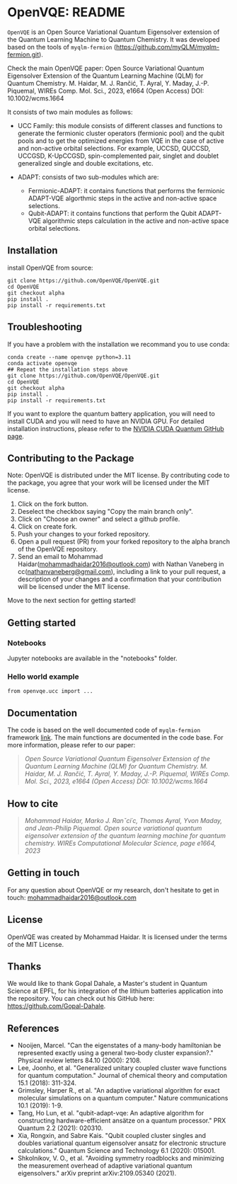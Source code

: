 OpenVQE: README
=======================

`OpenVQE` is an Open Source Variational Quantum Eigensolver extension of the Quantum Learning Machine to Quantum Chemistry. It was developed based on the tools of `myqlm-fermion` (https://github.com/myQLM/myqlm-fermion.git).

Check the main OpenVQE paper:
Open Source Variational Quantum Eigensolver Extension of the Quantum Learning Machine (QLM) for Quantum Chemistry. 
M. Haidar,  M. J. Rančić, T. Ayral, Y. Maday, J.-P. Piquemal, WIREs Comp. Mol. Sci., 2023, e1664 (Open Access)
DOI: 10.1002/wcms.1664

It consists of two main modules as follows:

- UCC Family: this module consists of different classes and functions to generate the fermionic cluster operators (fermionic pool) and the  qubit pools and to get the optimized energies from VQE in the case of active and non-active orbital selections. For example, UCCSD, QUCCSD, UCCGSD, K-UpCCGSD, spin-complemented pair, singlet and doublet generalized single and double excitations, etc.

- ADAPT: consists of two sub-modules which are: 
    - Fermionic-ADAPT: it contains functions that performs the fermionic ADAPT-VQE algorthmic steps  in the active and non-active space selections.
    - Qubit-ADAPT: it  contains functions that perform the Qubit ADAPT-VQE algorithmic steps calculation in the active and non-active space orbital selections.


Installation
--------------

install OpenVQE from source:
```shell
git clone https://github.com/OpenVQE/OpenVQE.git
cd OpenVQE
git checkout alpha
pip install .
pip install -r requirements.txt
```

## Troubleshooting

If you have a problem with the installation we recommand you to use conda:

```shell
conda create --name openvqe python=3.11
conda activate openvqe
## Repeat the installation steps above
git clone https://github.com/OpenVQE/OpenVQE.git
cd OpenVQE
git checkout alpha
pip install .
pip install -r requirements.txt
```

If you want to explore the quantum battery application, you will need to install CUDA and you will need to have an NVIDIA GPU. For detailed installation instructions, please refer to the [NVIDIA CUDA Quantum GitHub page](https://github.com/NVIDIA/cuda-quantum).

## Contributing to the Package

Note: OpenVQE is distributed under the MIT license. By contributing code to the package, 
you agree that your work will be licensed under the MIT license.

1. Click on the fork button.
2. Deselect the checkbox saying "Copy the main branch only".
3. Click on "Choose an owner" and select a github profile.
4. Click on create fork.
5. Push your changes to your forked repository.
6. Open a pull request (PR) from your forked repository to the alpha branch of the OpenVQE repository.
7. Send an email to Mohammad Haidar(mohammadhaidar2016@outlook.com) with Nathan Vaneberg in cc(nathanvaneberg@gmail.com), including a link to your pull request, a description of your changes and a confirmation that your contribution will be licensed under the MIT license.

Move to the next section for getting started!

Getting started
----------------

### Notebooks

Jupyter notebooks are available in the "notebooks" folder.

### Hello world example


```shell
from openvqe.ucc import ...

```

Documentation
---------------
The code is based on the well documented code of `myqlm-fermion` framework [link](https://myqlm.github.io/).
The main functions are documented in the code base.
For more information, please refer to our paper: 
> *Open Source Variational Quantum Eigensolver Extension of the Quantum Learning Machine (QLM) for Quantum Chemistry. 
M. Haidar,  M. J. Rančić, T. Ayral, Y. Maday, J.-P. Piquemal, WIREs Comp. Mol. Sci., 2023, e1664 (Open Access)
DOI: 10.1002/wcms.1664*

How to cite
-----------
> *Mohammad Haidar, Marko J. Ranˇci´c, Thomas Ayral, Yvon Maday, and Jean-Philip Piquemal. Open source variational quantum eigensolver extension of the quantum learning machine for quantum chemistry. WIREs Computational Molecular Science, page e1664, 2023*

Getting in touch
-----------
For any question about OpenVQE or my research, don't hesitate to get in touch: mohammadhaidar2016@outlook.com

License
-----------
OpenVQE was created by Mohammad Haidar. It is licensed under the terms of the MIT License.

Thanks
-----------

We would like to thank Gopal Dahale, a Master's student in Quantum Science at EPFL, for his integration of the lithium batteries application into the repository. You can check out his GitHub here: https://github.com/Gopal-Dahale.

References
-----------
* Nooijen, Marcel. "Can the eigenstates of a many-body hamiltonian be represented exactly using a general two-body cluster expansion?." Physical review letters 84.10 (2000): 2108.
* Lee, Joonho, et al. "Generalized unitary coupled cluster wave functions for quantum computation." Journal of chemical theory and computation 15.1 (2018): 311-324.
* Grimsley, Harper R., et al. "An adaptive variational algorithm for exact molecular simulations on a quantum computer." Nature communications 10.1 (2019): 1-9.
* Tang, Ho Lun, et al. "qubit-adapt-vqe: An adaptive algorithm for constructing hardware-efficient ansätze on a quantum processor." PRX Quantum 2.2 (2021): 020310.
* Xia, Rongxin, and Sabre Kais. "Qubit coupled cluster singles and doubles variational quantum eigensolver ansatz for electronic structure calculations." Quantum Science and Technology 6.1 (2020): 015001.
* Shkolnikov, V. O., et al. "Avoiding symmetry roadblocks and minimizing the measurement overhead of adaptive variational quantum eigensolvers." arXiv preprint arXiv:2109.05340 (2021).
